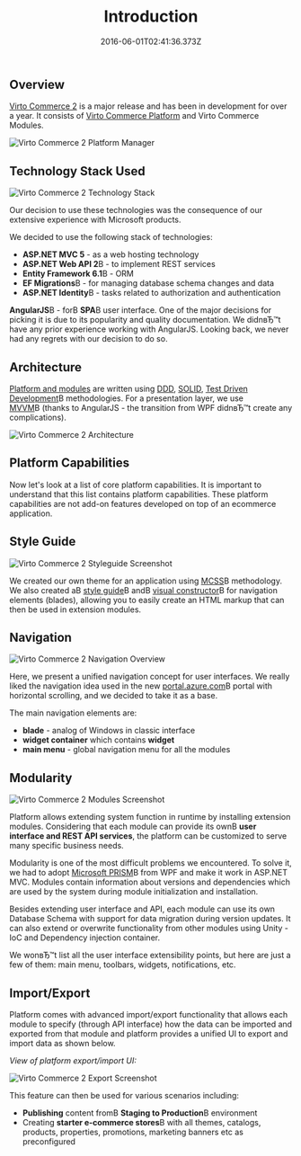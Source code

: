 ﻿---
title: Introduction
description: Virto Commerce 2 is a major release and has been in development for over a year. It consists of Virto Commerce Platform and Virto Commerce Modules
layout: docs
date: 2016-06-01T02:41:36.373Z
priority: 1
---
## Overview

<a class="crosslink" href="https://virtocommerce.com/b2b-ecommerce-platform" target="_blank">Virto Commerce 2</a> is a major release and has been in development for over a year. It consists of [Virto Commerce Platform](docs/vc2devguide/working-with-platform-manager) and Virto Commerce Modules.

![Virto Commerce 2 Platform Manager](../assets/images/docs/image02.png "Virto Commerce 2 Platform Manager")

## Technology Stack Used

![Virto Commerce 2 Technology Stack](../assets/images/docs/image04.jpg "Virto Commerce 2 Technology Stack")

Our decision to use these technologies was the consequence of our extensive experience with Microsoft products.

We decided to use the following stack of technologies:

* **ASP.NET MVC 5** - as a web hosting technology
* **ASP.NET Web API 2**В - to implement REST services
* **Entity Framework 6.1**В - ORM
* **EF Migrations**В - for managing database schema changes and data
* **ASP.NET Identity**В - tasks related to authorization and authentication

**AngularJS**В - forВ **SPA**В user interface. One of the major decisions for picking it is due to its popularity and quality documentation. We didnвЂ™t have any prior experience working with AngularJS. Looking back, we never had any regrets with our decision to do so.

## Architecture

<a class="crosslink" href="https://virtocommerce.com/glossary/what-is-b2b-ecommerce" target="_blank">Platform and modules</a> are written using <a href="https://en.wikipedia.org/wiki/Domain-driven_design" rel="nofollow">DDD</a>, <a href="https://en.wikipedia.org/wiki/SOLID_(object-oriented_design)" rel="nofollow">SOLID</a>, <a href="https://en.wikipedia.org/wiki/Test-driven_development" rel="nofollow">Test Driven Development</a>В methodologies. For a presentation layer, we use <a href="https://en.wikipedia.org/wiki/Model_View_ViewModel" rel="nofollow">MVVM</a>В (thanks to AngularJS - the transition from WPF didnвЂ™t create any complications).

![Virto Commerce 2 Architecture](../assets/images/docs/architecture-circle.png "Virto Commerce 2 Architecture")

## Platform Capabilities

Now let's look at a list of core platform capabilities. It is important to understand that this list contains platform capabilities. These platform capabilities are not add-on features developed on top of an ecommerce application.

## Style Guide

![Virto Commerce 2 Styleguide Screenshot](../assets/images/docs/image01.png "Virto Commerce 2 Styleguide Screenshot")

We created our own theme for an application using <a href="http://operatino.github.io/MCSS/en/" rel="nofollow">MCSS</a>В methodology. We also created aВ [style guide](guides/style-guide)В andВ [visual constructor](guides/blade-constructor)В for navigation elements (blades), allowing you to easily create an HTML markup that can then be used in extension modules.

## Navigation

![Virto Commerce 2 Navigation Overview](../assets/images/docs/image00.png "Virto Commerce 2 Navigation Overview")

Here, we present a unified navigation concept for user interfaces. We really liked the navigation idea used in the new <a href="http://portal.azure.com" rel="nofollow">portal.azure.com</a>В portal with horizontal scrolling, and we decided to take it as a base.

The main navigation elements are:

* **blade** - analog of Windows in classic interface
* **widget container** which contains **widget**
* **main menu** - global navigation menu for all the modules

## Modularity

![Virto Commerce 2 Modules Screenshot](../assets/images/docs/image03.png "Virto Commerce 2 Modules Screenshot")

Platform allows extending system function in runtime by installing extension modules. Considering that each module can provide its ownВ **user interface and REST API services**, the platform can be customized to serve many specific business needs.

Modularity is one of the most difficult problems we encountered. To solve it, we had to adopt <a href="https://compositewpf.codeplex.com/" rel="nofollow">Microsoft PRISM</a>В from WPF and make it work in ASP.NET MVC. Modules contain information about versions and dependencies which are used by the system during module initialization and installation.

Besides extending user interface and API, each module can use its own Database Schema with support for data migration during version updates. It can also extend or overwrite functionality from other modules using Unity - IoC and Dependency injection container.

We wonвЂ™t list all the user interface extensibility points, but here are just a few of them: main menu, toolbars, widgets, notifications, etc.

## Import/Export

Platform comes with advanced import/export functionality that allows each module to specify (through API interface) how the data can be imported and exported from that module and platform provides a unified UI to export and import data as shown below.

*View of platform export/import UI:*

![Virto Commerce 2 Export Screenshot](../assets/images/docs/export.png "Virto Commerce 2 Export Screenshot")

This feature can then be used for various scenarios including:

* **Publishing** content fromВ **Staging to Production**В environment
* Creating **starter e-commerce stores**В with all themes, catalogs, products, properties, promotions, marketing banners etc as preconfigured

